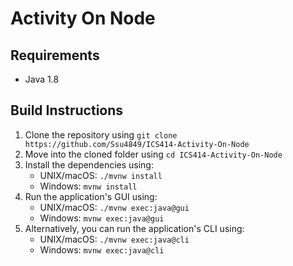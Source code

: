 # Activity On Node

## Requirements
* Java 1.8

## Build Instructions
1. Clone the repository using `git clone https://github.com/Ssu4849/ICS414-Activity-On-Node`
2. Move into the cloned folder using `cd ICS414-Activity-On-Node`
3. Install the dependencies using:
   * UNIX/macOS: `./mvnw install`
   * Windows: `mvnw install`
4. Run the application's GUI using:
   * UNIX/macOS: `./mvnw exec:java@gui`
   * Windows: `mvnw exec:java@gui`
5. Alternatively, you can run the application's CLI using:
   * UNIX/macOS: `./mvnw exec:java@cli`
   * Windows: `mvnw exec:java@cli`

